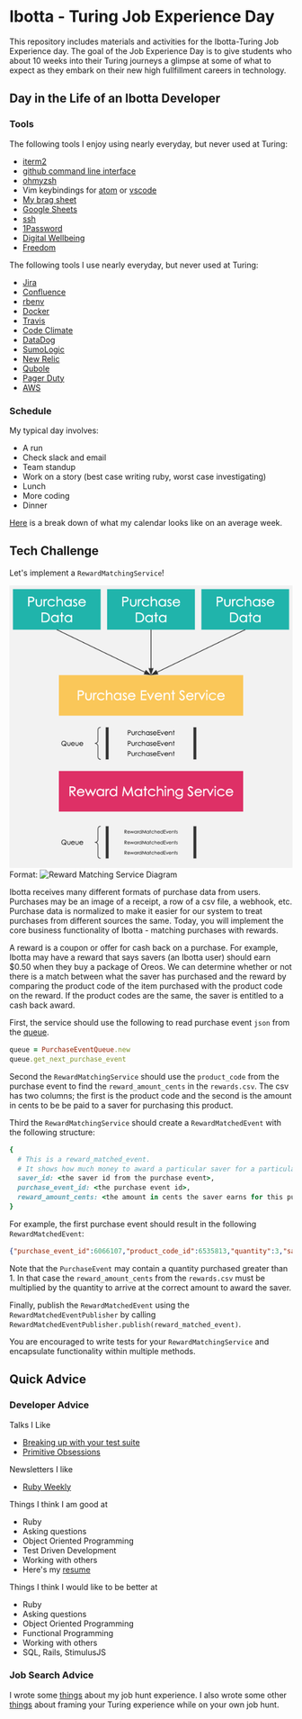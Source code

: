 # Ibotta - Turing Job Experience Day
This repository includes materials and activities for the Ibotta-Turing Job Experience day. The goal of the Job Experience Day is to give students who about 10 weeks into their Turing journeys a glimpse at some of what to expect as they embark on their new high fullfillment careers in technology.

## Day in the Life of an Ibotta Developer

### Tools
The following tools I enjoy using nearly everyday, but never used at Turing:
- [iterm2](https://iterm2.com/)
- [github command line interface](https://github.com/cli/cli)
- [ohmyzsh](https://ohmyz.sh/)
- Vim keybindings for [atom](https://atom.io/packages/vim-mode) or [vscode](https://github.com/VSCodeVim/Vim)
- [My brag sheet](docs.google.com)
- [Google Sheets](sheets.new)
- [ssh](https://www.ssh.com/ssh/)
- [1Password](https://1password.com/)
- [Digital Wellbeing](https://wellbeing.google/)
- [Freedom](https://freedom.to)

The following tools I use nearly everyday, but never used at Turing:
- [Jira](https://www.atlassian.com/software/jira)
- [Confluence](https://www.atlassian.com/software/confluence)
- [rbenv](https://github.com/rbenv/rbenv)
- [Docker](https://www.docker.com/)
- [Travis](https://travis-ci.org/)
- [Code Climate](https://codeclimate.com/)
- [DataDog](https://www.datadoghq.com/)
- [SumoLogic](https://www.sumologic.com/)
- [New Relic](https://newrelic.com/)
- [Qubole](https://www.qubole.com/)
- [Pager Duty](https://www.pagerduty.com/)
- [AWS](https://aws.amazon.com/console/)

### Schedule
My typical day involves:
- A run
- Check slack and email
- Team standup
- Work on a story (best case writing ruby, worst case investigating)
- Lunch
- More coding
- Dinner

[Here](https://docs.google.com/spreadsheets/d/e/2PACX-1vTNwmXHCptfvSzNENShDD4YHoJ73o31PbE7OcDFzFQHJydx31oRh01EY4Nkw4zwz3rRKiYFYpPveYfb/pubchart?oid=541947029&format=interactive) is a break down of what my calendar looks like on an average week.

## Tech Challenge

Let's implement a `RewardMatchingService`!

![Reward Matching Service Diagram](/images/reward_matching_service.png)
Format: ![Reward Matching Service Diagram](url)

Ibotta receives many different formats of purchase data from users. Purchases may be an image of a receipt, a row of a csv file, a webhook, etc. Purchase data is normalized to make it easier for our system to treat purchases from different sources the same. Today, you will implement the core business functionality of Ibotta - matching purchases with rewards. 

A reward is a coupon or offer for cash back on a purchase. For example, Ibotta may have a reward that says savers (an Ibotta user) should earn $0.50 when they buy a package of Oreos. We can determine whether or not there is a match between what the saver has purchased and the reward by comparing the product code of the item purchased with the product code on the reward. If the product codes are the same, the saver is entitled to a cash back award.

First, the service should use the following to read purchase event `json` from the [queue](https://en.wikibooks.org/wiki/A-level_Computing/AQA/Paper_1/Fundamentals_of_data_structures/Queues).

```ruby
queue = PurchaseEventQueue.new
queue.get_next_purchase_event
```

Second the `RewardMatchingService` should use the `product_code` from the purchase event to find the `reward_amount_cents` in the `rewards.csv`. The csv has two columns; the first is the product code and the second is the amount in cents to be be paid to a saver for purchasing this product. 

Third the `RewardMatchingService` should create a `RewardMatchedEvent` with the following structure:

```ruby
{ 
  # This is a reward_matched_event.
  # It shows how much money to award a particular saver for a particular purchase event.
  saver_id: <the saver id from the purchase event>,
  purchase_event_id: <the purchase event id>,
  reward_amount_cents: <the amount in cents the saver earns for this purchase>
}
```

For example, the first purchase event should result in the following `RewardMatchedEvent`:
```json
{"purchase_event_id":6066107,"product_code_id":6535813,"quantity":3,"saver_id":6784182}
```

Note that the `PurchaseEvent` may contain a quantity purchased greater than 1. In that case the `reward_amount_cents` from the `rewards.csv` must be multiplied by the quantity to arrive at the correct amount to award the saver.

Finally, publish the `RewardMatchedEvent` using the `RewardMatchedEventPublisher` by calling `RewardMatchedEventPublisher.publish(reward_matched_event)`.

You are encouraged to write tests for your `RewardMatchingService` and encapsulate functionality within multiple methods.

## Quick Advice

### Developer Advice
Talks I Like
- [Breaking up with your test suite](https://www.youtube.com/watch?v=9_3RsSvgRd4)
- [Primitive Obsessions](https://www.youtube.com/watch?v=LhX5COR8WXc&t)

Newsletters I like
- [Ruby Weekly](https://rubyweekly.com/)

Things I think I am good at
- Ruby
- Asking questions
- Object Oriented Programming
- Test Driven Development
- Working with others
- Here's my [resume](https://docs.google.com/document/d/1YCUa9rONtHtwjBCBezwG8vaRPGrFVkUCORRmRW8Uk6o/edit?usp=sharing)

Things I think I would like to be better at
- Ruby
- Asking questions
- Object Oriented Programming
- Functional Programming
- Working with others 
- SQL, Rails, StimulusJS


### Job Search Advice
I wrote some [things](http://www.jessespevack.com/blog/2017/3/8/get-hired-how-i-went-from-bootcamp-grad-to-engineer) about my job hunt experience. I also wrote some other [things](http://www.jessespevack.com/blog/2019/3/4/stop-asking-about-mentorship) about framing your Turing experience while on your own job hunt.